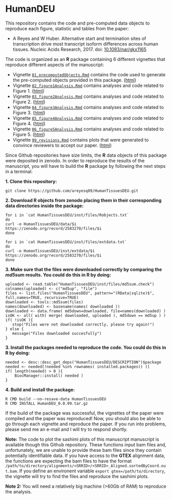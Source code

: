 # HumanDEU

This repository contains the code and pre-computed data objects to reproduce each figure, statistic 
and tables from the paper:

* A Reyes and W Huber. Alternative start and termination sites of transcription drive most transcript isoform 
differences across human tissues. Nucleic Acids Research, 2017. 
doi: [10.1093/nar/gkx1165](https://www.doi.org/10.1093/nar/gkx1165)

The code is organized as an **R** package containing 6 different vignettes that reproduce 
different aspects of the manuscript:

* Vignette [`01_precomputedObjects.Rmd`](https://github.com/areyesq89/HumanTissuesDEU/blob/master/vignettes/01_precomputedObjects.Rmd) contains the code used to generate the pre-computed objects provided in this package. ([html](http://htmlpreview.github.io/?https://github.com/areyesq89/HumanTissuesDEU/blob/master/inst/compiled_htmls/01_precomputedObjects.html))
* Vignette [`02_figure1Analysis.Rmd`](https://github.com/areyesq89/HumanTissuesDEU/blob/master/vignettes/02_figure1Analysis.Rmd) contains analyses and code related to Figure 1. ([html](http://htmlpreview.github.io/?https://github.com/areyesq89/HumanTissuesDEU/blob/master/inst/compiled_htmls/02_figure1Analysis.html)) 
* Vignette [`03_figure2Analysis.Rmd`](https://github.com/areyesq89/HumanTissuesDEU/blob/master/vignettes/03_figure2Analysis.Rmd) contains analyses and code related to Figure 2. ([html](http://htmlpreview.github.io/?https://github.com/areyesq89/HumanTissuesDEU/blob/master/inst/compiled_htmls/03_figure2Analysis.html))
* Vignette [`04_figure3Analysis.Rmd`](https://github.com/areyesq89/HumanTissuesDEU/blob/master/vignettes/04_figure3Analysis.Rmd) contains analyses and code related to Figure 3. ([html](http://htmlpreview.github.io/?https://github.com/areyesq89/HumanTissuesDEU/blob/master/inst/compiled_htmls/04_figure3Analysis.html))
* Vignette [`05_figure4Analysis.Rmd`](https://github.com/areyesq89/HumanTissuesDEU/blob/master/vignettes/05_figure4Analysis.Rmd) contains analyses and code related to Figure 4. ([html](http://htmlpreview.github.io/?https://github.com/areyesq89/HumanTissuesDEU/blob/master/inst/compiled_htmls/05_figure4Analysis.html))
* Vignette [`06_figure5Analysis.Rmd`](https://github.com/areyesq89/HumanTissuesDEU/blob/master/vignettes/06_figure5Analysis.Rmd) contains analyses and code related to Figure 5. ([html](http://htmlpreview.github.io/?https://github.com/areyesq89/HumanTissuesDEU/blob/master/inst/compiled_htmls/06_figure5Analysis.html))
* Vignette [`99_revisions.Rmd`](https://github.com/areyesq89/HumanTissuesDEU/blob/master/vignettes/99_revisions.Rmd) contains plots that were generated to convince reviewers to accept our paper. ([html](http://htmlpreview.github.io/?https://github.com/areyesq89/HumanTissuesDEU/blob/master/inst/compiled_htmls/99_revisions.html))

Since Github repositories have size limits, the **R** data objects of this package were deposited in
zenodo. In order to reproduce the results of the manuscript, you will have to build the **R** package by 
following the next steps in a terminal:

**1. Clone this repository:**

```
git clone https://github.com/areyesq89/HumanTissuesDEU.git
```

**2. Download **R** objects from zenodo placing them in their corresponding data directories inside the package:**

```
for i in `cat HumanTissuesDEU/inst/files/Robjects.txt`
do
curl -o HumanTissuesDEU/data/$i https://zenodo.org/record/2583270/files/$i
done

for i in `cat HumanTissuesDEU/inst/files/extdata.txt`
do
curl -o HumanTissuesDEU/inst/extdata/$i https://zenodo.org/record/2583270/files/$i
done
```

**3. Make sure that the files were downloaded correctly by comparing the *md5sum* results. You could do this in **R** by doing:**

```
uploaded <- read.table("HumanTissuesDEU/inst/files/md5sum.check")
colnames(uploaded) <- c("md5up", "file")
files <- list.files("HumanTissuesDEU", pattern="(RData|sqlite)$", full.names=TRUE, recursive=TRUE)
downloaded <- tools::md5sum(files)
names(downloaded) <- basename(names( downloaded ))
downloaded <- data.frame( md5down=downloaded, file=names(downloaded) )
isOK <- all( with( merge( downloaded, uploaded ), md5down == md5up ) )
if( !isOK ){ 
   stop("Files were not downloaded correctly, please try again!") 
} else { 
   message("Files downloaded succesfully")
}
```

**3. Install the packages needed to reproduce the code. You could do this in **R** by doing:**

```
needed <- desc::desc_get_deps("HumanTissuesDEU/DESCRIPTION")$package
needed <- needed[!needed %in% rownames( installed.packages() )]
if( length(needed) > 0 ){
    BiocManager::install( needed )
}
```

**4. Build and install the package:**

```
R CMD build --no-resave-data HumanTissuesDEU
R CMD INSTALL HumanDEU_0.0.99.tar.gz
```

If the build of the package was successful, the vignettes of the paper were compiled and the paper was reproduced! Now, you should also be able to go through each vignette and reproduce the paper. If you run into problems, please send me an e-mail and I will try to respond shortly.

**Note:** The code to plot the sashimi plots of this manuscript manuscript is available though this Github repository. These functions input bam files and, unfortunately, we are unable to provide these bam files since they contain potentially identifiable data. If you have access to the **GTEX** alignment data, the functions are expecting the bam files to have the format `/path/to/directory/alignments/<SRRID>/<SRRID>_Aligned.sortedByCoord.out.bam`. If you define an environent variable `export gtex=/path/to/directory`, the vignette will try to find the files and reproduce the sashimi plots. 

**Note 2:** You will need a relatively big machine (>60Gb of RAM) to reproduce the analysis.
